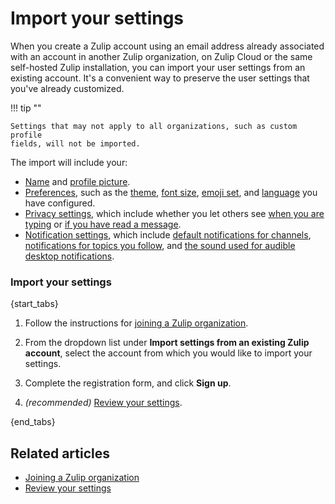 # Import your settings

[send-typing-notifications]: /help/typing-notifications#disable-sending-typing-notifications
[share-read-receipts]: /help/read-receipts#configure-whether-zulip-lets-others-see-when-youve-read-messages

When you create a Zulip account using an email address already associated with
an account in another Zulip organization, on Zulip Cloud or the same self-hosted
Zulip installation, you can import your user settings from an existing account.
It's a convenient way to preserve the user settings that you've already customized.

!!! tip ""

    Settings that may not apply to all organizations, such as custom profile
    fields, will not be imported.

The import will include your:

- [Name](/help/change-your-name) and [profile picture](/help/change-your-profile-picture).
- [Preferences](/help/review-your-settings#review-your-preferences), such as the
  [theme](/help/dark-theme), [font size](/help/font-size),
  [emoji set](/help/emoji-and-emoticons#change-your-emoji-set), and
  [language](/help/change-your-language) you have configured.
- [Privacy settings](/help/review-your-settings#review-your-privacy-settings),
  which include whether you let others see [when you are typing][send-typing-notifications]
  or [if you have read a message][share-read-receipts].
- [Notification settings](/help/review-your-settings#review-your-notification-settings),
  which include [default notifications for channels](/help/channel-notifications),
  [notifications for topics you follow](/help/topic-notifications), and
  [the sound used for audible desktop notifications](/help/desktop-notifications#notification-sound).

### Import your settings

{start_tabs}

1. Follow the instructions for [joining a Zulip organization](/help/join-a-zulip-organization).

1. From the dropdown list under **Import settings from an existing Zulip account**,
   select the account from which you would like to import your settings.

1. Complete the registration form, and click **Sign up**.

1. _(recommended)_ [Review your settings](/help/review-your-settings).

{end_tabs}

## Related articles

* [Joining a Zulip organization](/help/join-a-zulip-organization)
* [Review your settings](/help/review-your-settings)
